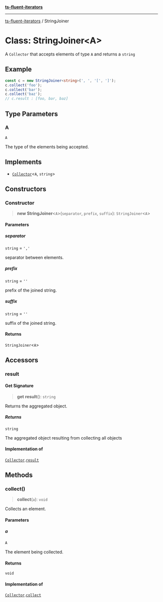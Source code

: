 [**ts-fluent-iterators**](../README.md)

---

[ts-fluent-iterators](../README.md) / StringJoiner

# Class: StringJoiner\<A\>

A `Collector` that accepts elements of type `A` and returns a `string`

## Example

```ts
const c = new StringJoiner<string>(', ', '[', ']');
c.collect('foo');
c.collect('bar');
c.collect('baz');
// c.result : [foo, bar, baz]
```

## Type Parameters

### A

`A`

The type of the elements being accepted.

## Implements

- [`Collector`](../interfaces/Collector.md)\<`A`, `string`\>

## Constructors

### Constructor

> **new StringJoiner**\<`A`\>(`separator`, `prefix`, `suffix`): `StringJoiner`\<`A`\>

#### Parameters

##### separator

`string` = `','`

separator between elements.

##### prefix

`string` = `''`

prefix of the joined string.

##### suffix

`string` = `''`

suffix of the joined string.

#### Returns

`StringJoiner`\<`A`\>

## Accessors

### result

#### Get Signature

> **get** **result**(): `string`

Returns the aggregated object.

##### Returns

`string`

The aggregated object resulting from collecting all objects

#### Implementation of

[`Collector`](../interfaces/Collector.md).[`result`](../interfaces/Collector.md#result)

## Methods

### collect()

> **collect**(`a`): `void`

Collects an element.

#### Parameters

##### a

`A`

The element being collected.

#### Returns

`void`

#### Implementation of

[`Collector`](../interfaces/Collector.md).[`collect`](../interfaces/Collector.md#collect)
